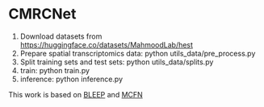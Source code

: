# CMRCNet
1. Download datasets from https://huggingface.co/datasets/MahmoodLab/hest
2. Prepare spatial transcriptomics data: python utils_data/pre_process.py
3. Split training sets and test sets: python utils_data/splits.py
4. train: python train.py
5. inference: python inference.py

This work is based on [BLEEP](https://github.com/bowang-lab/BLEEP) and [MCFN](https://github.com/dingsaisai/MCFN)
